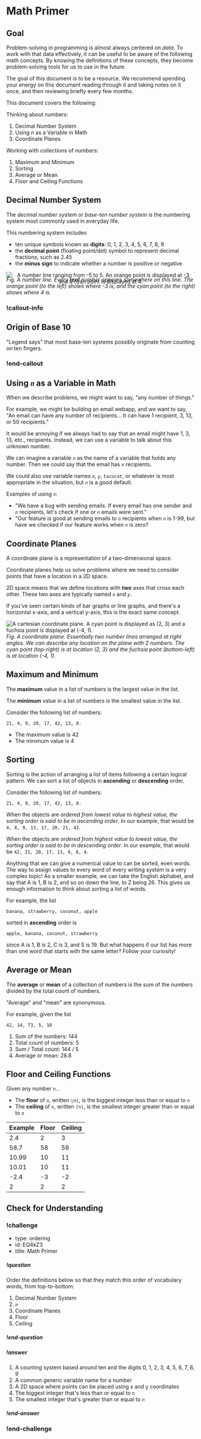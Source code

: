 # Math Primer

## Goal

Problem-solving in programming is almost always centered on _data_. To work with that data effectively, it can be useful to be aware of the following math concepts. By knowing the definitions of these concepts, they become problem-solving tools for us to use in the future.

The goal of this document is to be a resource. We recommend spending your energy on this document reading through it and taking notes on it once, and then reviewing briefly every few months.

This document covers the following:

Thinking about numbers: 

1. Decimal Number System
1. Using _n_ as a Variable in Math
1. Coordinate Planes

Working with collections of numbers:

1. Maximum and Minimum
1. Sorting
1. Average or Mean
1. Floor and Ceiling Functions

## Decimal Number System

The _decimal number system_ or _base-ten number system_ is the numbering system most commonly used in everyday life.

This numbering system includes
* ten unique symbols known as **digits**: 0, 1, 2, 3, 4, 5, 6, 7, 8, 9
* the **decimal point** (floating point/dot) symbol to represent decimal fractions, such as 2.45
* the **minus sign** to indicate whether a number is positive or negative

<div style="max-width: 700px; margin: 0 auto -36px auto; text-align: center;">
<img alt="A number line ranging from -5 to 5.  An orange point is displayed at -3, and a cyan point is displayed at 4." src="../assets/fundamentals-recap_math-primer_number-line.png">
</div>

*Fig. A number line. Every __real__ number appears somewhere on this line. The orange point (to the left) shows where -3 is, and the cyan point (to the right) shows where 4 is.*

### !callout-info

## Origin of Base 10

"Legend says" that most base-ten systems possibly originate from counting on ten fingers.

### !end-callout

## Using _`n`_ as a Variable in Math

When we describe problems, we might want to say, "any number of things."

For example, we might be building an email webapp, and we want to say, "An email can have any number of recipients... It can have 1 recipient, 3, 13, or 50 recipients."

It would be annoying if we always had to say that an email might have 1, 3, 13, etc., recipients. Instead, we can use a variable to talk about this unknown number.

We can imagine a variable _`n`_ as the name of a variable that holds any number. Then we could say that the email has _`n`_ recipients.

We could also use variable names _`x`_, _`y`_, _`tacocat`_, or whatever is most appropriate in the situation, but _`n`_ is a good default.

Examples of using _`n`_:

- "We have a bug with sending emails. If every email has one sender and _`n`_ recipients, let's check if one or _`n`_ emails were sent."
- "Our feature is good at sending emails to _`n`_ recipients when _`n`_ is 1-99, but have we checked if our feature works when _`n`_ is zero?

## Coordinate Planes

A coordinate plane is a representation of a two-dimensional space.

Coordinate planes help us solve problems where we need to consider points that have a location in a 2D space.

2D space means that we define locations with _**two**_ axes that cross each other. These two axes are typically named _`x`_ and _`y`_.

If you've seen certain kinds of bar graphs or line graphs, and there's a horizontal x-axis, and a vertical y-axis, this is the exact same concept.

![A cartesian coordinate plane. A cyan point is displayed as (2, 3) and a fuchsia point is displayed at (-4, 1).](../assets/fundamentals-recap_math-primer_coordinate-plane.png)  
*Fig. A coordinate plane. Essentially two number lines arranged at right angles. We can describe any location on the plane with 2 numbers. The cyan point (top-right) is at location (2, 3) and the fuchsia point (bottom-left) is at location (-4, 1).*

## Maximum and Minimum

The **maximum** value in a list of numbers is the largest value in the list.

The **minimum** value in a list of numbers is the smallest value in the list.

Consider the following list of numbers:

```
21, 4, 9, 20, 17, 42, 13, 8.
```

- The maximum value is 42
- The minimum value is 4

## Sorting

Sorting is the action of arranging a list of items following a certain logical pattern. We can sort a list of objects in **ascending** or **descending** order.

Consider the following list of numbers:

```
21, 4, 9, 20, 17, 42, 13, 8.
```

When the objects are _ordered from lowest value to highest value, the sorting order is said to be in ascending order_. In our example, that would be `4, 8, 9, 13, 17, 20, 21, 42`.

When the objects are _ordered from highest value to lowest value, the sorting order is said to be in descending order_. In our example, that would be `42, 21, 20, 17, 13, 9, 8, 4`.

Anything that we can give a numerical value to can be sorted, even words. The way to assign values to every word of every writing system is a very complex topic! As a smaller example, we can take the English alphabet, and say that A is 1, B is 2, and so on down the line, to Z being 26. This gives us enough information to think about sorting a list of words.

For example, the list

```
banana, strawberry, coconut, apple
```

sorted in **ascending** order is

```
apple, banana, coconut, strawberry
```

since A is 1, B is 2, C is 3, and S is 19. But what happens if our list has more than one word that starts with the same letter? Follow your curiosity!

## Average or Mean

The **average** or **mean** of a collection of numbers is the sum of the numbers divided by the total count of numbers.

"Average" and "mean" are synonymous.

For example, given the list

```
42, 14, 73, 5, 10
```

1. Sum of the numbers: 144
1. Total count of numbers: 5
1. Sum / Total count: 144 / 5
1. Average or mean: 28.8

## Floor and Ceiling Functions

Given any number _`n`_...

- The **floor** of _`n`_, written `⌊n⌋`, is the biggest integer less than or equal to _`n`_
- The **ceiling** of _`n`_, written `⌈n⌉`, is the smallest integer greater than or equal to _`n`_

| Example | Floor | Ceiling |
| ------- | ----- | ------- |
| 2.4     | 2     | 3       |
| 58.7    | 58    | 59      |
| 10.99   | 10    | 11      |
| 10.01   | 10    | 11      |
| -2.4    | -3    | -2      |
| 2       | 2     | 2       |

## Check for Understanding

<!-- Question 1 -->
<!-- prettier-ignore-start -->
### !challenge
* type: ordering
* id: EQ4kZ3
* title: Math Primer
##### !question

Order the definitions below so that they match this order of vocabulary words, from top-to-bottom:

1. Decimal Number System
1. _`n`_
1. Coordinate Planes
1. Floor
1. Ceiling

##### !end-question
##### !answer

1. A counting system based around ten and the digits 0, 1, 2, 3, 4, 5, 6, 7, 8, 9
1. A common generic variable name for a number
1. A 2D space where points can be placed using x and y coordinates
1. The biggest integer that's less than or equal to _`n`_
1. The smallest integer that's greater than or equal to _`n`_

##### !end-answer
### !end-challenge
<!-- prettier-ignore-end -->
